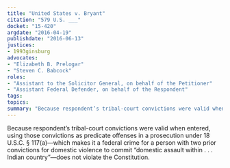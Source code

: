 ```yaml
---
title: "United States v. Bryant"
citation: "579 U.S. ___"
docket: "15-420"
argdate: "2016-04-19"
publishdate: "2016-06-13"
justices:
- 1993ginsburg
advocates:
- "Elizabeth B. Prelogar"
- "Steven C. Babcock"
roles:
- "Assistant to the Solicitor General, on behalf of the Petitioner"
- "Assistant Federal Defender, on behalf of the Respondent"
tags:
topics:
summary: "Because respondent’s tribal-court convictions were valid when entered, using those convictions as predicate offenses in a prosecution under 18 U.S.C. § 117(a)—which makes it a federal crime for a person with two prior convictions for domestic violence to commit “domestic assault within . . . Indian country”—does not violate the Constitution."
---
```

Because respondent’s tribal-court convictions were valid when entered, using those convictions as predicate offenses in a prosecution under 18 U.S.C. § 117(a)—which makes it a federal crime for a person with two prior convictions for domestic violence to commit “domestic assault within . . . Indian country”—does not violate the Constitution.

